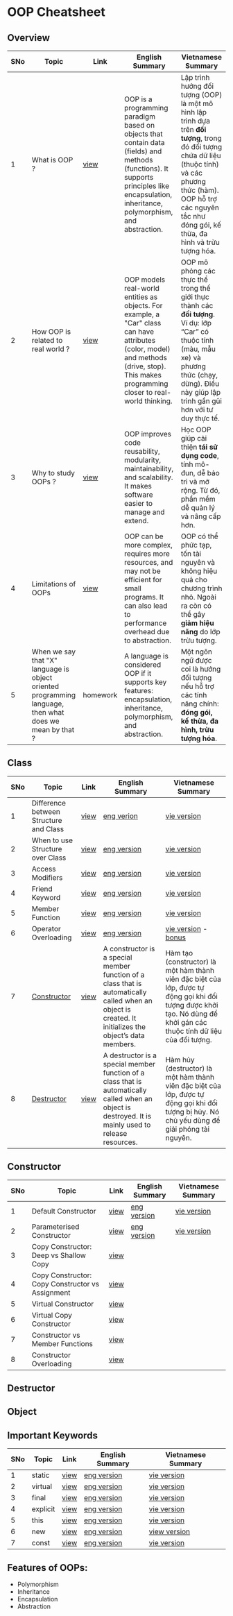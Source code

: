 # OOP Cheatsheet

## Overview

| SNo | Topic | Link | English Summary | Vietnamese Summary |
|-----|-------|------|-----------------|--------------------|
| 1 | What is OOP ? | [view](https://www.w3schools.com/cpp/cpp_oop.asp) | OOP is a programming paradigm based on objects that contain data (fields) and methods (functions). It supports principles like encapsulation, inheritance, polymorphism, and abstraction. | Lập trình hướng đối tượng (OOP) là một mô hình lập trình dựa trên **đối tượng**, trong đó đối tượng chứa dữ liệu (thuộc tính) và các phương thức (hàm). OOP hỗ trợ các nguyên tắc như đóng gói, kế thừa, đa hình và trừu tượng hóa. |
| 2 | How OOP is related to real world ? | [view](https://medium.com/@kkajasu/object-oriented-programming-with-real-world-example-63f69f917d62) | OOP models real-world entities as objects. For example, a "Car" class can have attributes (color, model) and methods (drive, stop). This makes programming closer to real-world thinking. | OOP mô phỏng các thực thể trong thế giới thực thành các **đối tượng**. Ví dụ: lớp “Car” có thuộc tính (màu, mẫu xe) và phương thức (chạy, dừng). Điều này giúp lập trình gần gũi hơn với tư duy thực tế. |
| 3 | Why to study OOPs ? | [view](https://www.c-sharpcorner.com/forums/why-we-need-oops-in-programming-language) | OOP improves code reusability, modularity, maintainability, and scalability. It makes software easier to manage and extend. | Học OOP giúp cải thiện **tái sử dụng code**, tính mô-đun, dễ bảo trì và mở rộng. Từ đó, phần mềm dễ quản lý và nâng cấp hơn. |
| 4 | Limitations of OOPs | [view](https://resources.saylor.org/wwwresources/archived/site/wp-content/uploads/2013/02/CS101-2.1.2-AdvantagesDisadvantagesOfOOP-FINAL.pdf) | OOP can be more complex, requires more resources, and may not be efficient for small programs. It can also lead to performance overhead due to abstraction. | OOP có thể phức tạp, tốn tài nguyên và không hiệu quả cho chương trình nhỏ. Ngoài ra còn có thể gây **giảm hiệu năng** do lớp trừu tượng. |
| 5 | When we say that "X" language is object oriented programming language, then what does we mean by that ? | homework | A language is considered OOP if it supports key features: encapsulation, inheritance, polymorphism, and abstraction. | Một ngôn ngữ được coi là hướng đối tượng nếu hỗ trợ các tính năng chính: **đóng gói, kế thừa, đa hình, trừu tượng hóa**. |

## Class

| SNo | Topic | Link | English Summary | Vietnamese Summary |
|-----|-------|------|-----------------|--------------------|
| 1 | Difference between Structure and Class | [view](https://www.geeksforgeeks.org/structure-vs-class-in-cpp/) | [eng verion](/src/DifferenceBetweenStructureAndClass/en.md) | [vie version](/src/DifferenceBetweenStructureAndClass/vi.md) |
| 2 | When to use Structure over Class | [view](https://stackoverflow.com/questions/54585/when-should-you-use-a-class-vs-a-struct-in-c) | [eng version](/src/WhenToUseAStructureOverAClass/en.md) | [vie version](/src/WhenToUseAStructureOverAClass/vi.md) |
| 3 | Access Modifiers | [view](https://www.w3schools.com/cpp/cpp_access_specifiers.asp) | [eng version](/src/AccessModifiers/en.md) | [vie version](/src/AccessModifiers/vi.md) |
| 4 | Friend Keyword | [view](https://www.geeksforgeeks.org/cpp/friend-class-function-cpp/) | [eng version](/src/FriendKeyword/en.md) | [vie version](/src/FriendKeyword/vi.md) |
| 5 | Member Function | [view](https://www.studytonight.com/cpp/types-of-member-function.php) | [eng version](/src/MemberFunction/en.md) | [vie version](/src/MemberFunction/vi.md) |
| 6 | Operator Overloading | [view](https://www.geeksforgeeks.org/cpp/operator-overloading-cpp/) | [eng version](/src/OperatorOverloading/en.md) | [vie version](/src/OperatorOverloading/vi.md) - [bonus](/src/OperatorOverloading/bonus.md) |
| 7 | [Constructor](#constructor) | [view](https://www.geeksforgeeks.org/constructors-c/) | A constructor is a special member function of a class that is automatically called when an object is created. It initializes the object’s data members. | Hàm tạo (constructor) là một hàm thành viên đặc biệt của lớp, được tự động gọi khi đối tượng được khởi tạo. Nó dùng để khởi gán các thuộc tính dữ liệu của đối tượng. |
| 8 | [Destructor](#destructor) | [view](https://www.geeksforgeeks.org/destructors-c/) | A destructor is a special member function of a class that is automatically called when an object is destroyed. It is mainly used to release resources. | Hàm hủy (destructor) là một hàm thành viên đặc biệt của lớp, được tự động gọi khi đối tượng bị hủy. Nó chủ yếu dùng để giải phóng tài nguyên. |

## Constructor

| SNo | Topic | Link | English Summary | Vietnamese Summary |
|-----|-------|------|-----------------|-------------------|
| 1 | Default Constructor | [view](https://www.geeksforgeeks.org/cpp/default-constructors-in-cpp/) | [eng version](/src/DefaultContructor/en.md) | [vie version](/src/DefaultContructor/vi.md) |
| 2 | Parameterised Constructor | [view](https://www.geeksforgeeks.org/cpp/parameterized-constructor-in-cpp/) | [eng version](/src/ParameterizedConstructor/en.md) | [vie version](/src/ParameterizedConstructor/vi.md) |
| 3 | Copy Constructor: Deep vs Shallow Copy | [view](https://www.geeksforgeeks.org/difference-between-shallow-and-deep-copy-of-a-class/) | | |
| 4 | Copy Constructor: Copy Constructor vs Assignment | [view](https://www.geeksforgeeks.org/copy-constructor-vs-assignment-operator-in-c/) | | |
| 5 | Virtual Constructor | [view](https://www.tutorialspoint.com/virtual-constructor-in-cplusplus) | | |
| 6 | Virtual Copy Constructor | [view](https://www.tutorialspoint.com/virtual-copy-constructor-in-cplusplus) | | |
| 7 | Constructor vs Member Functions | [view](https://iq.opengenus.org/constructor-cpp/) | | |
| 8 | Constructor Overloading | [view](https://stackoverflow.com/questions/37517522/why-would-you-need-to-use-more-than-one-constructor) | | |

## Destructor

## Object

## Important Keywords

SNo | Topic | Link | English Summary | Vietnamese Summary |
----|-------|------|----------------|--------------------|
1 | static | [view](https://www.geeksforgeeks.org/cpp/static-keyword-cpp/) | [eng version](/src/Keyword/static/en.md) | [vie version](/src/Keyword/static/vi.md) |
2 | virtual | [view](https://www.geeksforgeeks.org/cpp/virtual-function-cpp/) | [eng version](/src/Keyword/virtual/en.md) | [vie version](/src/Keyword/virtual/vi.md) |
3 | final | [view](https://www.geeksforgeeks.org/cpp/c-final-specifier/) | [eng version](/src/Keyword/final/en.md) | [vie version](/src/Keyword/final/vi.md) |
4 | explicit | [view](https://www.geeksforgeeks.org/cpp/use-of-explicit-keyword-in-cpp/) | [eng version](/src/Keyword/explicit/en.md) | [vie version](/src/Keyword/explicit/vi.md) |
5 | this | [view](https://www.javatpoint.com/this-keyword) | [eng version](/src/Keyword/this/en.md) | [vie version](/src/Keyword/this/vn.md) |
6 | new | [view](https://www.geeksforgeeks.org/cpp/new-vs-operator-new-in-cpp/) | [eng version](/src/Keyword/new/en.md) | [view version](/src/Keyword/new/vi.md) |
7 | const | [view](https://www.geeksforgeeks.org/cpp/const-keyword-in-cpp/) | [eng version](/src/Keyword/const/en.md) | [vie version](/src/Keyword/const/vi.md) |

## Features of OOPs:
- Polymorphism
- Inheritance
- Encapsulation
- Abstraction

